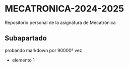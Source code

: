 # MECATRONICA-2024-2025

Repositorio personal de la asignatura de Mecatrónica

## Subapartado

probando markdown por 90000ª vez

* elemento 1
